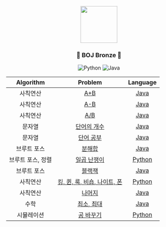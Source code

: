 <div align="center">
<img src="https://blog.kakaocdn.net/dn/DWDqx/btqCF8ao0qJ/T8JiTZF0sHxeCFIcOMGsv1/img.png" height="100">

### <center>🥉 BOJ Bronze 🥉</center>

![Python](https://img.shields.io/badge/python-3670A0?style=for-the-badge&logo=python&logoColor=ffdd54)
![Java](https://img.shields.io/badge/java-%23ED8B00.svg?style=for-the-badge&logo=java&logoColor=white)

| Algorithm |  Problem  |  Language  |
|:---------:|:---------:|:----------:|
| 사칙연산 | [A+B](https://www.acmicpc.net/problem/1000) | [Java](./src/[BOJ]1000_A+B.java) |
| 사칙연산 | [A-B](https://www.acmicpc.net/problem/1001) | [Java](./src/[BOJ]1001_A-B.java) |
| 사칙연산 | [A/B](https://www.acmicpc.net/problem/1008) | [Java](./src/[BOJ]1008_A÷B.java) |
| 문자열 | [단어의 개수](https://www.acmicpc.net/problem/1152) | [Java](./src/[BOJ]1152_단어의개수.java) |
| 문자열 | [단어 공부](https://www.acmicpc.net/problem/1157) | [Java](./src/[BOJ]1157_단어공부.java) |
| 브루트 포스 | [분해합](https://www.acmicpc.net/problem/2231) | [Java](./src/[BOJ]2231_분해합.java) |
| 브루트 포스, 정렬 | [일곱 난쟁이](https://www.acmicpc.net/problem/2309) | [Python](./src/[BOJ]2309_일곱난쟁이.py) |
| 브루트 포스 | [블랙잭](https://www.acmicpc.net/problem/2798) | [Java](./src/[BOJ]2798_블랙잭.java) |
| 사칙연산 | [킹, 퀸, 룩, 비숍, 나이트, 폰](https://www.acmicpc.net/problem/3003) | [Python](./src/[BOJ]3003_킹,퀸,룩,비숍,나이트,폰.py) |
| 사칙연산 | [나머지](https://www.acmicpc.net/problem/3052) | [Java](./src/[BOJ]3052_나머지.java) |
| 수학 | [최소, 최대](https://www.acmicpc.net/problem/10818) | [Java](./src/[BOJ]10818_최소,최대.java) |
| 시뮬레이션 | [공 바꾸기](https://www.acmicpc.net/problem/10813) | [Python](./src/[BOJ]10813_공바꾸기.py) |
</div>
